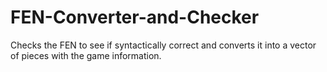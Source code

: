 # FEN-Converter-and-Checker
Checks the FEN to see if syntactically correct and converts it into a vector of pieces with the game information.
